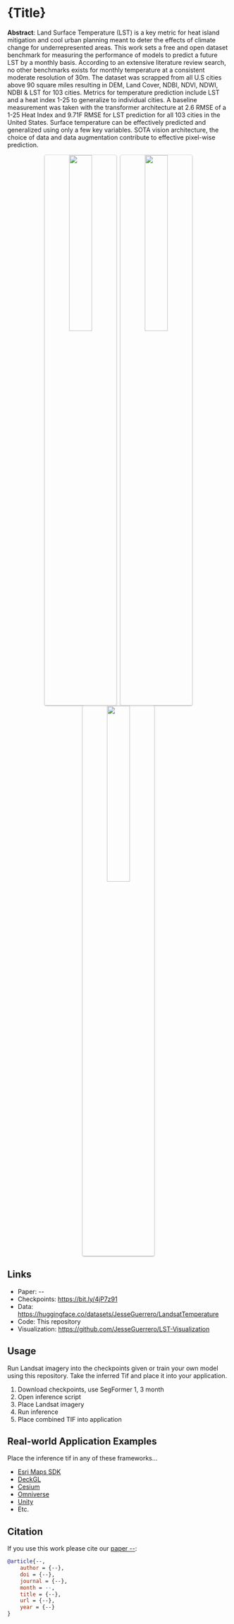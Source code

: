 # {Title}
**Abstract**: Land Surface Temperature (LST) is a key metric for heat island mitigation and cool urban planning meant to deter the effects of climate change for underrepresented areas. This work sets a free and open dataset benchmark for measuring the performance of models to predict a future LST by a monthly basis. According to an extensive literature review search, no other benchmarks exists for monthly temperature at a consistent moderate resolution of 30m. The dataset was scrapped from all U.S cities above 90 square miles resulting in DEM, Land Cover, NDBI, NDVI, NDWI, NDBI & LST for 103 cities. Metrics for temperature prediction include LST and a heat index 1-25 to generalize to individual cities. A baseline measurement was taken with the transformer architecture at 2.6 RMSE of a 1-25 Heat Index and 9.71F RMSE for LST prediction for all 103 cities in the United States. Surface temperature can be effectively predicted and generalized using only a few key variables. SOTA vision architecture, the choice of data and data augmentation contribute to effective pixel-wise prediction.

<div align="center">
  <p float="left">
    <img src="https://i.imgur.com/AGNpQJa.png" width="32%" style="border: 1px solid #ddd; border-radius: 4px; margin: 0 0.5%; box-shadow: 0 1px 3px rgba(0,0,0,0.12), 0 1px 2px rgba(0,0,0,0.24);" />
    <img src="https://i.imgur.com/G735JWp.png" width="32%" style="border: 1px solid #ddd; border-radius: 4px; margin: 0 0.5%; box-shadow: 0 1px 3px rgba(0,0,0,0.12), 0 1px 2px rgba(0,0,0,0.24);" />
    <img src="https://i.imgur.com/dkjJvBC.png" width="32%" style="border: 1px solid #ddd; border-radius: 4px; margin: 0 0.5%; box-shadow: 0 1px 3px rgba(0,0,0,0.12), 0 1px 2px rgba(0,0,0,0.24);" />
  </p>
</div>

## Links
- Paper: -- 
- Checkpoints: https://bit.ly/4jP7z91
- Data: https://huggingface.co/datasets/JesseGuerrero/LandsatTemperature
- Code: This repository
- Visualization: https://github.com/JesseGuerrero/LST-Visualization

## Usage
Run Landsat imagery into the checkpoints given or train your own model using this repository. Take the inferred Tif and place it into your application.
1. Download checkpoints, use SegFormer 1, 3 month
2. Open inference script
3. Place Landsat imagery
4. Run inference
5. Place combined TIF into application

## Real-world Application Examples
Place the inference tif in any of these frameworks...
- [Esri Maps SDK](https://developers.arcgis.com/javascript/latest/)
- [DeckGL](https://deck.gl/)
- [Cesium](https://cesium.com/)
- [Omniverse](https://www.nvidia.com/en-us/omniverse/)
- [Unity](https://unity.com/)
- Etc.

## Citation
If you use this work please cite our [paper --]():

```bibtex
@article{--,
    author = {--},
    doi = {--},
    journal = {--},
    month = --,
    title = {--},
    url = {--},
    year = {--}
}
```
